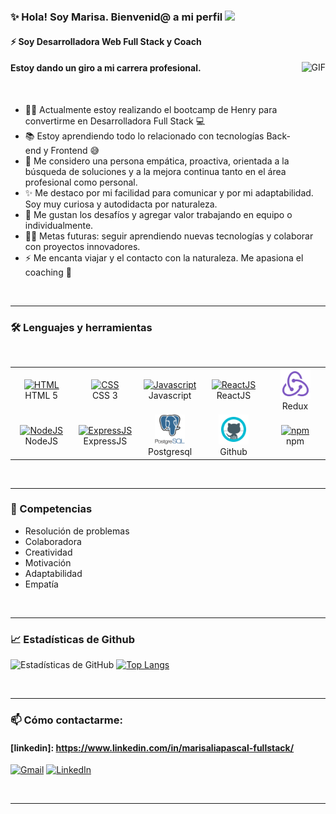 
### ✨ Hola! Soy Marisa. Bienvenid@ a mi perfil <img width="30px" src="https://media.tenor.com/images/3b388fe03da271d2674faf85eb7c3fcd/tenor.gif" />

#### ⚡ Soy Desarrolladora Web Full Stack y Coach

<p align="center">

<img align="right" alt="GIF" height="160px" src="https://media.giphy.com/media/du3J3cXyzhj75IOgvA/giphy.gif" />

#### Estoy dando un giro a mi carrera profesional.
<br>

- 👨‍💻 Actualmente estoy realizando el bootcamp de Henry para convertirme en Desarrolladora Full Stack 💻 
- 📚 Estoy aprendiendo todo lo relacionado con tecnologías Back-end y Frontend 😅
- 👯 Me considero una persona empática, proactiva, orientada a la búsqueda de soluciones y a la mejora continua tanto en el área profesional como personal.
- ✨ Me destaco por mi facilidad para comunicar y por mi adaptabilidad. Soy muy curiosa y autodidacta por naturaleza.
- 💖 Me gustan los desafíos y agregar valor trabajando en equipo o individualmente.
- 💪🏼 Metas futuras: seguir aprendiendo nuevas tecnologías y colaborar con proyectos innovadores.
- ⚡ Me encanta viajar y el contacto con la naturaleza. Me apasiona el coaching 💖

<br>

---

### 🛠 Lenguajes y herramientas  
<br>

<table align="center">
  <tr>
    <td align="center" width="96">
      <a href="#">
        <img src="https://upload.wikimedia.org/wikipedia/commons/6/61/HTML5_logo_and_wordmark.svg" width="48" height="48" alt="HTML" />
      </a>
      <br>HTML 5
    </td>
    <td align="center" width="96">
      <a href="#">
        <img src="https://upload.wikimedia.org/wikipedia/commons/d/d5/CSS3_logo_and_wordmark.svg" width="48" height="48" alt="CSS" />
      </a>
      <br>CSS 3
    </td>
    <td align="center" width="96">
      <a href="#">
        <img src="https://upload.wikimedia.org/wikipedia/commons/9/99/Unofficial_JavaScript_logo_2.svg" width="48" height="48" alt="Javascript" />
      </a>
      <br>Javascript
    </td>
    <td align="center" width="96">
      <a href="#">
        <img src="https://www.vectorlogo.zone/logos/reactjs/reactjs-icon.svg" width="48" height="48" alt="ReactJS" />
      </a>
      <br>ReactJS
    </td>
    <td align="center" width="96">
      <a href="#">
        <img src="https://raw.githubusercontent.com/sachinverma53121/sachinverma53121/master/icons/redux.png" width="48" height="48" alt="Redux" />
      </a>
      <br>Redux
  </tr>
    </td>
    <td align="center" width="96">
      <a href="#">
        <img src="https://upload.wikimedia.org/wikipedia/commons/d/d9/Node.js_logo.svg" width="48" height="48" alt="NodeJS" />
      </a>
      <br>NodeJS
    </td>
    <td align="center" width="96"> 
      <a href="#" >
        <img src="https://www.vectorlogo.zone/logos/expressjs/expressjs-icon.svg" width="48" height="48" alt="ExpressJS" />
      </a>
      <br>ExpressJS
    </td>
    <td align="center" width="96">
      <a href="#">
        <img src="https://raw.githubusercontent.com/sachinverma53121/sachinverma53121/master/icons/psql.png" width="48" height="48" alt="Postgresql" />
      </a>
      <br>Postgresql
    </td>
    <!-- <td align="center" width="96">
      <a href="#">
        <img src="https://www.vectorlogo.zone/logos/getpostman/getpostman-icon.svg" width="48" height="48" alt="Postman" />
      </a>
      <br>Postman
    </td> -->
    <td align="center"  width="96">
      <a href="#">
        <img src="https://raw.githubusercontent.com/sachinverma53121/sachinverma53121/master/icons/github.png" width="48" height="48" alt="Github" />
      </a>
      <br>Github
    </td>
    <td align="center"  width="96">
      <a href="#">
        <img src="https://upload.wikimedia.org/wikipedia/commons/d/db/Npm-logo.svg" width="48" height="48" alt="npm" />
      </a>
      <br>npm
    </td>
  </tr>
</table>

<br>

---
### 🌱 Competencias

- Resolución de problemas
- Colaboradora
- Creatividad
- Motivación
- Adaptabilidad
- Empatía

<br>

---
### 📈 Estadísticas de Github 

![Estadísticas de GitHub](https://github-readme-stats.vercel.app/api?username=Marisaliap&hide=contribs,prs&theme=buefy&show_icons=true) [![Top Langs](https://github-readme-stats.vercel.app/api/top-langs/?username=Marisaliap&layout=compact&theme=buefy)](https://github.com/Marisaliap/github-readme-stats)

<br>

---

### 📫 Cómo contactarme:

#### [linkedin]: https://www.linkedin.com/in/marisaliapascal-fullstack/
[![Gmail](https://img.shields.io/badge/-GMAIL-D14836?style=for-the-badge&logo=gmail&logoColor=white)](mailto:pascal.marisa@gmail.com)
[![LinkedIn](https://img.shields.io/badge/-LINKEDIN-0077B5?style=for-the-badge&logo=linkedin&logoColor=white)](https://www.linkedin.com/in/marisaliapascal-fullstack/)


<br>

--- 
 
 


